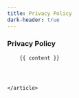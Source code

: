 ```yaml
---
title: Privacy Policy
dark-header: true
---
```


<section class="section legal">
    <article>
        <h1>
            Privacy Policy
        </h1>

        {{ content }}
    
        


    </article>
</section>